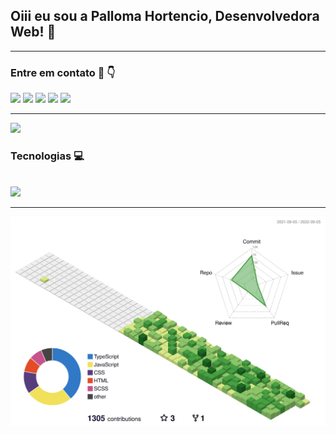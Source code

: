 ## Oiii eu sou a Palloma Hortencio, Desenvolvedora Web! 🧏
<hr>

   ### Entre em contato 📱 👇 
<div> 
  <a href="https://api.whatsapp.com/send?phone=5511984454648" target="_blank"><img src="https://img.shields.io/badge/WhatsApp-25D366?style=for-the-badge&logo=whatsapp&logoColor=white"></a>
  <a href="https://t.me/PallomaHortencio" target="_blank"><img src="https://img.shields.io/badge/-Telegram-%230077B5?style=for-the-badge&logo=telegram&logoColor=white"></a>
  <a href="https://www.instagram.com/pallomahort/" target="_blank"><img src="https://img.shields.io/badge/-Instagram-%23E4405F?style=for-the-badge&logo=instagram&logoColor=white" target="_blank"></a>
  <a href="https://www.linkedin.com/in/palloma-hortencio-589570210/" target="_blank"><img src="https://img.shields.io/badge/-LinkedIn-%230077B5?style=for-the-badge&logo=linkedin&logoColor=white" target="_blank"></a> 
    <a href = "mailto:palloma.hortencio@gmail.com"><img src="https://img.shields.io/badge/-Gmail-%23333?style=for-the-badge&logo=gmail&logoColor=white" target="_blank"></a>
<!--  <img align="right" src="https://cdn.discordapp.com/attachments/964320807360806972/971562104266031114/palloma.png" width="250" height="200"/> -->
  
 <hr>
  
</div>


<img src="https://github-profile-trophy.vercel.app/?username=PallomaHortencio&row=1&column=6&theme=dracula&margin-w=15&margin-h=15"/>

### Tecnologias 💻
<br>
<a href="https://skillicons.dev">
<img src="https://skillicons.dev/icons?i=html,css,js,bootstrap,wordpress,git,php,nodejs,mysql,md,github,figma"/>
</a>

  
<hr>

<img src="./profile-3d-contrib/profile-green-animate.svg" />
 

<!-- <div align="center">
  <a href="https://github.com/PallomaHortencio">
  <img height="160em" src="https://github-readme-stats.vercel.app/api?username=pallomahortencio&show_icons=true&theme=dracula&include_all_commits=true&count_private=true"/>
  <img height="160em" src="https://github-readme-stats.vercel.app/api/top-langs/?username=pallomahortencio&layout=compact&langs_count=7&theme=dracula">
        
</div> -->
